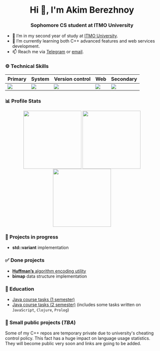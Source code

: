 <h1 align="center">Hi 👋, I'm Akim Berezhnoy</h1>
<h3 align="center">Sophomore CS student at ITMO University</h3>

- 🔭  I’m in my second year of study at [ITMO University](https://en.itmo.ru/).
- 🌱  I’m currently learning both C++ advanced features and web services development.
- 📫  Reach me via [Telegram](https://t.me/wsfxf) or [email](mailto:berezhnoy.akim@gmail.com).

### ⚙️ Technical Skills

<div align="center">
  
| Primary  | System | Version control | Web | Secondary |
| ------------- | ------------- | ------------- | ------------- | ------------- |
| <img src="https://skillicons.dev/icons?i=cpp,cmake" />  | <img src="https://skillicons.dev/icons?i=linux,docker,bash,regex" /> | <img src="https://skillicons.dev/icons?i=git,github,gitlab" /> | <img src="https://skillicons.dev/icons?i=typescript,vite,webpack,react,tailwind" />  | <img src="https://skillicons.dev/icons?i=java,python" />  |

</div>

### 📊 Profile Stats

<div align="center">

<img height='190px' align='center' src='https://github-readme-stats.vercel.app/api?username=akim-berezhnoy&hide_rank=true&hide_title=true&rank_icon=github&show_icons=true&theme=transparent' /> <img height='190px' align='center' src='https://github-readme-stats.vercel.app/api/top-langs/?username=akim-berezhnoy&theme=transparent' /> <img height='190px' align="center" src='https://github-readme-streak-stats.herokuapp.com/?user=akim-berezhnoy&card_width=200&theme=transparent&hide_current_streak=true&hide_longest_streak=true' />

</div>

### 🔨 Projects in progress

- **std::variant** implementation

### ✅ Done projects

- [**Huffman’s** algorithm encoding utility](https://github.com/akim-berezhnoy/huffman-tool)
- **bimap** data structure implementation

### 🏫 Education

- [Java course tasks (1 semester)](https://github.com/akim-berezhnoy/prog-intro)
- [Java course tasks (2 semester)](https://github.com/akim-berezhnoy/paradigms) (includes some tasks written on `JavaScript`, `Clojure`, `Prolog`)

### 🌿 Small public projects (_TBA_)

Some of my C++ repos are temporary private due to university's cheating control policy. This fact has a huge impact on language usage statistics. They will become public very soon and links are going to be added.

<!--
**akim-berezhnoy/akim-berezhnoy** is a ✨ _special_ ✨ repository because its `README.md` (this file) appears on your GitHub profile.

Here are some ideas to get you started:

- 🔭 I’m currently working on ...
- 🌱 I’m currently learning ...
- 👯 I’m looking to collaborate on ...
- 🤔 I’m looking for help with ...
- 💬 Ask me about ...
- 📫 How to reach me: ...
- 😄 Pronouns: ...
- ⚡ Fun fact: ...
-->

